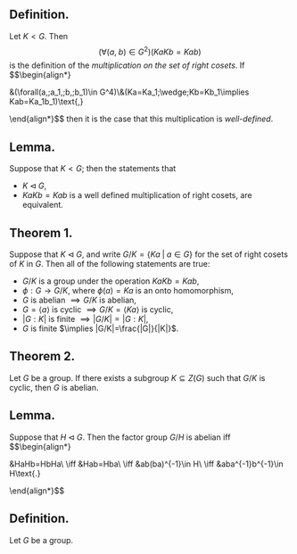 
## Definition.

Let $K<G$. Then
$$(\forall(a,\;b)\in G^2)(KaKb=Kab)$$
is the definition of the *multiplication on the set of right cosets*. If
$$\begin{align*}

&(\forall(a,\;a_1,\;b,\;b_1)\in G^4)\\&(Ka=Ka_1\;\wedge\;Kb=Kb_1\implies Kab=Ka_1b_1)\text{,}

\end{align*}$$
then it is the case that this multiplication is *well-defined*.

## Lemma.

Suppose that $K<G$; then the statements that
- $K\triangleleft G$,
- $KaKb=Kab$ is a well defined multiplication of right cosets,
are equivalent.

## Theorem 1.

Suppose that $K\triangleleft G$, and write $G/K=\{Ka\;|\;a\in G\}$ for the set of right cosets of $K$ in $G$. Then all of the following statements are true:
- $G/K$ is a group under the operation $KaKb=Kab$,
- $\phi:G\rightarrow G/K$, where $\phi(a)=Ka$ is an onto homomorphism,
- $G$ is abelian $\implies G/K$ is abelian,
- $G=\langle a\rangle$ is cyclic $\implies G/K=\langle Ka\rangle$ is cyclic,
- $|G:K|$ is finite $\implies |G/K|=|G:K|$,
- $G$ is finite $\implies |G/K|=\frac{|G|}{|K|}$.

## Theorem 2.

Let $G$ be a group. If there exists a subgroup $K\subseteq Z(G)$ such that $G/K$ is cyclic, then $G$ is abelian.

## Lemma.

Suppose that $H\triangleleft G$. Then the factor group $G/H$ is abelian iff
$$\begin{align*}

&HaHb=HbHa\\
\iff &Hab=Hba\\
\iff &ab(ba)^{-1}\in H\\
\iff &aba^{-1}b^{-1}\in H\text{.}

\end{align*}$$

## Definition.

Let $G$ be a group. 

